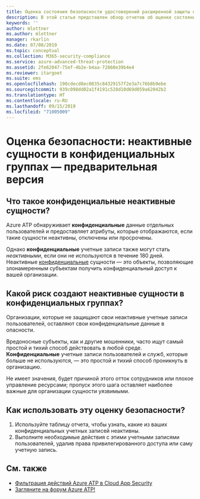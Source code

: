 ```yaml
---
title: Оценка состояния безопасности удостоверений расширенной защиты от угроз Azure с неактивными сущностями | Документация Майкрософт
description: В этой статье представлен обзор отчетов об оценке состояния безопасности удостоверений с неактивными сущностями в конфиденциальных группах Azure ATP.
keywords: ''
author: mlottner
ms.author: mlottner
manager: rkarlin
ms.date: 07/08/2019
ms.topic: conceptual
ms.collection: M365-security-compliance
ms.service: azure-advanced-threat-protection
ms.assetid: 2fe62047-75ef-4b2e-b4aa-72860e39b4e4
ms.reviewer: itargoet
ms.suite: ems
ms.openlocfilehash: 190cdecd8ec0835c84329157f2e3a7c76b8b9ebe
ms.sourcegitcommit: 939c098dd02a1f4191c528d10d69d059a62042b2
ms.translationtype: HT
ms.contentlocale: ru-RU
ms.lasthandoff: 09/15/2019
ms.locfileid: "71005009"
---
```

# <a name="security-assessment-dormant-entities-in-sensitive-groups---preview"></a>Оценка безопасности: неактивные сущности в **конфиденциальных** группах — предварительная версия

## <a name="what-are-sensitive-dormant-entities"></a>Что такое **конфиденциальные** неактивные сущности? 
Azure ATP обнаруживает **конфиденциальные** данные отдельных пользователей и предоставляет атрибуты, которые отображаются, если такие сущности неактивны, отключены или просрочены. 

Однако **конфиденциальные** учетные записи также могут стать *неактивными*, если они не используются в течение 180 дней. Неактивные [конфиденциальные](sensitive-accounts.md) сущности — это объекты, позволяющие злонамеренным субъектам получить конфиденциальный доступ к вашей организации. 

## <a name="what-risk-do-dormant-entities-create-in-sensitive-groups"></a>Какой риск создают неактивные сущности в **конфиденциальных** группах? 

Организации, которые не защищают свои неактивные учетные записи пользователей, оставляют свои конфиденциальные данные в опасности.  

Вредоносные субъекты, как и другие мошенники, часто ищут самый простой и тихий способ действовать в любой среде. **Конфиденциальные** учетные записи пользователей и служб, которые больше не используются, — это простой и тихий способ проникнуть в организацию. 

Не имеет значения, будет причиной этого отток сотрудников или плохое управление ресурсами; пропуск этого шага оставляет наиболее важные для организации сущности уязвимыми.   

## <a name="how-do-i-use-this-security-assessment"></a>Как использовать эту оценку безопасности? 
1. Используйте таблицу отчета, чтобы узнать, какие из ваших конфиденциальных учетных записей неактивны. 
1. Выполните необходимые действия с этими учетными записями пользователей, удалив права привилегированного доступа или саму учетную запись.  


## <a name="see-also"></a>См. также
- [Фильтрация действий Azure ATP в Cloud App Security](atp-activities-filtering-mcas.md)
- [Загляните на форум Azure ATP!](https://aka.ms/azureatpcommunity)
